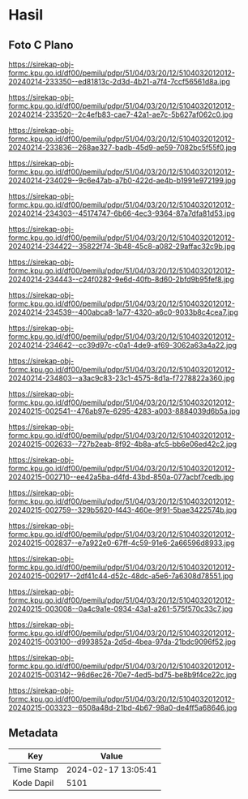 # Hasil

## Foto C Plano

https://sirekap-obj-formc.kpu.go.id/df00/pemilu/pdpr/51/04/03/20/12/5104032012012-20240214-233350--ed81813c-2d3d-4b21-a7f4-7ccf56561d8a.jpg

https://sirekap-obj-formc.kpu.go.id/df00/pemilu/pdpr/51/04/03/20/12/5104032012012-20240214-233520--2c4efb83-cae7-42a1-ae7c-5b627af062c0.jpg

https://sirekap-obj-formc.kpu.go.id/df00/pemilu/pdpr/51/04/03/20/12/5104032012012-20240214-233836--268ae327-badb-45d9-ae59-7082bc5f55f0.jpg

https://sirekap-obj-formc.kpu.go.id/df00/pemilu/pdpr/51/04/03/20/12/5104032012012-20240214-234029--9c6e47ab-a7b0-422d-ae4b-b1991e972199.jpg

https://sirekap-obj-formc.kpu.go.id/df00/pemilu/pdpr/51/04/03/20/12/5104032012012-20240214-234303--45174747-6b66-4ec3-9364-87a7dfa81d53.jpg

https://sirekap-obj-formc.kpu.go.id/df00/pemilu/pdpr/51/04/03/20/12/5104032012012-20240214-234422--35822f74-3b48-45c8-a082-29affac32c9b.jpg

https://sirekap-obj-formc.kpu.go.id/df00/pemilu/pdpr/51/04/03/20/12/5104032012012-20240214-234443--c24f0282-9e6d-40fb-8d60-2bfd9b95fef8.jpg

https://sirekap-obj-formc.kpu.go.id/df00/pemilu/pdpr/51/04/03/20/12/5104032012012-20240214-234539--400abca8-1a77-4320-a6c0-9033b8c4cea7.jpg

https://sirekap-obj-formc.kpu.go.id/df00/pemilu/pdpr/51/04/03/20/12/5104032012012-20240214-234642--cc39d97c-c0a1-4de9-af69-3062a63a4a22.jpg

https://sirekap-obj-formc.kpu.go.id/df00/pemilu/pdpr/51/04/03/20/12/5104032012012-20240214-234803--a3ac9c83-23c1-4575-8d1a-f7278822a360.jpg

https://sirekap-obj-formc.kpu.go.id/df00/pemilu/pdpr/51/04/03/20/12/5104032012012-20240215-002541--476ab97e-6295-4283-a003-8884039d6b5a.jpg

https://sirekap-obj-formc.kpu.go.id/df00/pemilu/pdpr/51/04/03/20/12/5104032012012-20240215-002633--727b2eab-8f92-4b8a-afc5-bb6e06ed42c2.jpg

https://sirekap-obj-formc.kpu.go.id/df00/pemilu/pdpr/51/04/03/20/12/5104032012012-20240215-002710--ee42a5ba-d4fd-43bd-850a-077acbf7cedb.jpg

https://sirekap-obj-formc.kpu.go.id/df00/pemilu/pdpr/51/04/03/20/12/5104032012012-20240215-002759--329b5620-f443-460e-9f91-5bae3422574b.jpg

https://sirekap-obj-formc.kpu.go.id/df00/pemilu/pdpr/51/04/03/20/12/5104032012012-20240215-002837--e7a922e0-67ff-4c59-91e6-2a66596d8933.jpg

https://sirekap-obj-formc.kpu.go.id/df00/pemilu/pdpr/51/04/03/20/12/5104032012012-20240215-002917--2df41c44-d52c-48dc-a5e6-7a6308d78551.jpg

https://sirekap-obj-formc.kpu.go.id/df00/pemilu/pdpr/51/04/03/20/12/5104032012012-20240215-003008--0a4c9a1e-0934-43a1-a261-575f570c33c7.jpg

https://sirekap-obj-formc.kpu.go.id/df00/pemilu/pdpr/51/04/03/20/12/5104032012012-20240215-003100--d993852a-2d5d-4bea-97da-21bdc9096f52.jpg

https://sirekap-obj-formc.kpu.go.id/df00/pemilu/pdpr/51/04/03/20/12/5104032012012-20240215-003142--96d6ec26-70e7-4ed5-bd75-be8b9f4ce22c.jpg

https://sirekap-obj-formc.kpu.go.id/df00/pemilu/pdpr/51/04/03/20/12/5104032012012-20240215-003323--6508a48d-21bd-4b67-98a0-de4ff5a68646.jpg


## Metadata

| Key        | Value               |
| ---------- | ------------------- |
| Time Stamp | 2024-02-17 13:05:41 |
| Kode Dapil | 5101                |



